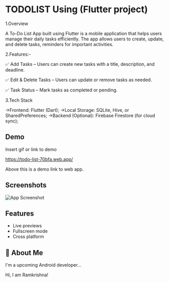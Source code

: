 
# TODOLIST Using (Flutter project)

1.Overview

A To-Do List App built using Flutter is a mobile application that helps users manage their daily tasks efficiently. The app allows users to create, update, and delete tasks, reminders for important activities.

2.Features:-

✅ Add Tasks – Users can create new tasks with a title, description, and deadline.

✅ Edit & Delete Tasks – Users can update or remove tasks as needed.


✅ Task Status – Mark tasks as completed or pending.



3.Tech Stack

->Frontend: Flutter (Dart);
->Local Storage: SQLite, Hive, or SharedPreferences;
->Backend (Optional): Firebase Firestore (for cloud sync);



## Demo

Insert gif or link to demo

https://todo-list-70bfa.web.app/

Above this is a demo link to web app.
## Screenshots

![App Screenshot](https://via.placeholder.com/468x300?text=App+Screenshot+Here)



## Features

- Live previews
- Fullscreen mode
- Cross platform


## 🚀 About Me
I'm a upcoming Android developer...



Hi, I am Ramkrishna!